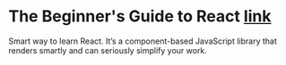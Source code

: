 # The Beginner's Guide to React [link](https://egghead.io/courses/the-beginner-s-guide-to-react)
Smart way to learn React. It’s a component-based JavaScript library that renders smartly and can seriously simplify your work.